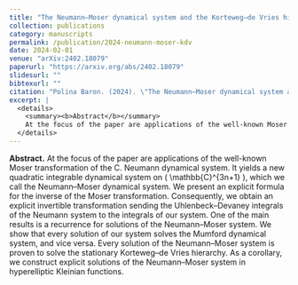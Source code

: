 ```yaml
---
title: "The Neumann–Moser dynamical system and the Korteweg–de Vries hierarchy"
collection: publications
category: manuscripts
permalink: /publication/2024-neumann-moser-kdv
date: 2024-02-01
venue: "arXiv:2402.18079"
paperurl: "https://arxiv.org/abs/2402.18079"
slidesurl: ""
bibtexurl: ""
citation: "Polina Baron. (2024). \"The Neumann–Moser dynamical system and the Korteweg–de Vries hierarchy.\" <i>arXiv:2402.18079</i>."
excerpt: |
  <details>
    <summary><b>Abstract</b></summary>
    At the focus of the paper are applications of the well-known Moser transformation of the C. Neumann dynamical system. It yields a new quadratic integrable dynamical system on \( \mathbb{C}^{3n+1} \), which we call the Neumann–Moser dynamical system. We present an explicit formula for the inverse of the Moser transformation. Consequently, we obtain an explicit invertible transformation sending the Uhlenbeck–Devaney integrals of the Neumann system to the integrals of our system. One of the main results is a recurrence for solutions of the Neumann–Moser system. We show that every solution of our system solves the Mumford dynamical system, and vice versa. Every solution of the Neumann–Moser system is proven to solve the stationary Korteweg–de Vries hierarchy. As a corollary, we construct explicit solutions of the Neumann–Moser system in hyperelliptic Kleinian functions.
  </details>
---
```


**Abstract.** At the focus of the paper are applications of the well-known Moser transformation of the C. Neumann dynamical system. It yields a new quadratic integrable dynamical system on \( \mathbb{C}^{3n+1} \), which we call the Neumann–Moser dynamical system. We present an explicit formula for the inverse of the Moser transformation. Consequently, we obtain an explicit invertible transformation sending the Uhlenbeck–Devaney integrals of the Neumann system to the integrals of our system. One of the main results is a recurrence for solutions of the Neumann–Moser system. We show that every solution of our system solves the Mumford dynamical system, and vice versa. Every solution of the Neumann–Moser system is proven to solve the stationary Korteweg–de Vries hierarchy. As a corollary, we construct explicit solutions of the Neumann–Moser system in hyperelliptic Kleinian functions.
